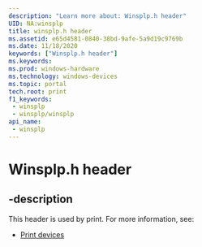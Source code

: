 ```yaml
---
description: "Learn more about: Winsplp.h header"
UID: NA:winsplp
title: winsplp.h header
ms.assetid: e65d4581-0840-38bd-9afe-5a9d19c9769b
ms.date: 11/18/2020
keywords: ["Winsplp.h header"]
ms.keywords: 
ms.prod: windows-hardware
ms.technology: windows-devices
ms.topic: portal
tech.root: print
f1_keywords:
 - winsplp
 - winsplp/winsplp
api_name:
 - winsplp
---
```


# Winsplp.h header


## -description

This header is used by print. For more information, see:

- [Print devices](../_print/index.md)<br><br>

